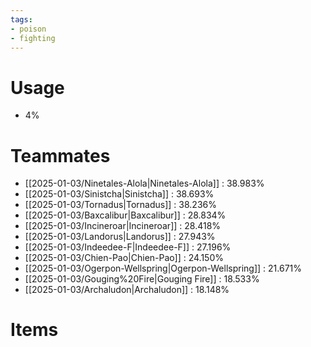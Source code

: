 ```yaml
---
tags:
- poison
- fighting
---
```

# Usage
- 4%
# Teammates
- [[2025-01-03/Ninetales-Alola|Ninetales-Alola]] : 38.983%
- [[2025-01-03/Sinistcha|Sinistcha]] : 38.693%
- [[2025-01-03/Tornadus|Tornadus]] : 38.236%
- [[2025-01-03/Baxcalibur|Baxcalibur]] : 28.834%
- [[2025-01-03/Incineroar|Incineroar]] : 28.418%
- [[2025-01-03/Landorus|Landorus]] : 27.943%
- [[2025-01-03/Indeedee-F|Indeedee-F]] : 27.196%
- [[2025-01-03/Chien-Pao|Chien-Pao]] : 24.150%
- [[2025-01-03/Ogerpon-Wellspring|Ogerpon-Wellspring]] : 21.671%
- [[2025-01-03/Gouging%20Fire|Gouging Fire]] : 18.533%
- [[2025-01-03/Archaludon|Archaludon]] : 18.148%
# Items